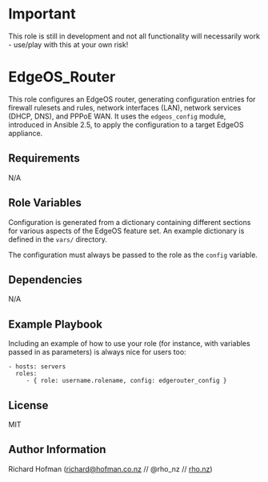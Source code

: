 Important
=========

This role is still in development and not all functionality will necessarily work - use/play with this at your own risk!

EdgeOS_Router
=========

This role configures an EdgeOS router, generating configuration entries for firewall rulesets and rules, network interfaces (LAN), network services (DHCP, DNS), and PPPoE WAN. It uses the `edgeos_config` module, introduced in Ansible 2.5, to apply the
configuration to a target EdgeOS appliance.

Requirements
------------

N/A

Role Variables
--------------

Configuration is generated from a dictionary containing different sections for various aspects of the EdgeOS feature set. An example dictionary is defined in the `vars/` directory.

The configuration must always be passed to the role as the `config` variable.

Dependencies
------------

N/A

Example Playbook
----------------

Including an example of how to use your role (for instance, with variables passed in as parameters) is always nice for users too:

    - hosts: servers
      roles:
         - { role: username.rolename, config: edgerouter_config }

License
-------

MIT

Author Information
------------------

Richard Hofman (richard@hofman.co.nz // @rho_nz // [rho.nz](https://rho.nz))